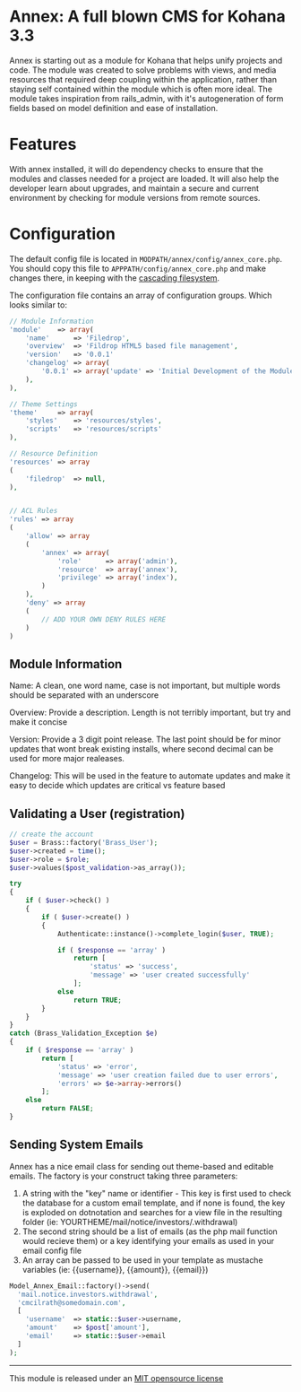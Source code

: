 # Annex: A full blown CMS for Kohana 3.3

Annex is starting out as a module for Kohana that helps unify projects and code.
The module was created to solve problems with views, and media resources that required
deep coupling within the application, rather than staying self contained within the module
which is often more ideal. The module takes inspiration from rails_admin, with it's autogeneration of form
fields based on model definition and ease of installation.

# Features
With annex installed, it will do dependency checks to ensure that the modules and classes
needed for a project are loaded. It will also help the developer learn about upgrades, and
maintain a secure and current environment by checking for module versions from remote sources.


# Configuration

The default config file is located in `MODPATH/annex/config/annex_core.php`.
You should copy this file to `APPPATH/config/annex_core.php` and make changes there, in keeping with the [cascading filesystem](../kohana/files).

The configuration file contains an array of configuration groups. Which looks similar to:

```php
// Module Information
'module'	=> array(
	'name'		=> 'Filedrop',
	'overview'	=> 'Fildrop HTML5 based file management',
	'version'	=> '0.0.1'
	'changelog'	=> array(
		'0.0.1'	=> array('update' => 'Initial Development of the Module')
	),
),

// Theme Settings
'theme'		=> array(
	'styles'	=> 'resources/styles',
	'scripts'	=> 'resources/scripts'
),

// Resource Definition
'resources' => array
(
	'filedrop' 	=> null,
),


// ACL Rules
'rules' => array
(
	'allow' => array
	(
		'annex' => array(
			'role'		=> array('admin'),
			'resource'	=> array('annex'),
			'privilege'	=> array('index'),
		)
	),
	'deny' => array
	(
		// ADD YOUR OWN DENY RULES HERE
	)
)
```

## Module Information
Name: A clean, one word name, case is not important, but multiple words should be separated with an underscore

Overview: Provide a description. Length is not terribly important, but try and make it concise

Version: Provide a 3 digit point release. The last point should be for minor updates that wont break existing installs, where second decimal can be used for more major realeases.

Changelog: This will be used in the feature to automate updates and make it easy to decide which updates are critical vs feature based

## Validating a User (registration)
```php
// create the account
$user = Brass::factory('Brass_User');
$user->created = time();
$user->role = $role;
$user->values($post_validation->as_array());

try
{
    if ( $user->check() )
    {
        if ( $user->create() )
        {
            Authenticate::instance()->complete_login($user, TRUE);

            if ( $response == 'array' )
                return [
                    'status' => 'success',
                    'message' => 'user created successfully'
                ];
            else
                return TRUE;
        }
    }
}
catch (Brass_Validation_Exception $e)
{
    if ( $response == 'array' )
        return [
            'status' => 'error',
            'message' => 'user creation failed due to user errors',
            'errors' => $e->array->errors()
        ];
    else
        return FALSE;
}
```

## Sending System Emails
Annex has a nice email class for sending out theme-based and editable emails. The factory is your construct taking three parameters:
  1. A string with the "key" name or identifier - This key is first used to check the database for a custom email template, and if none is found,
  the key is exploded on dotnotation and searches for a view file in the resulting folder (ie: YOURTHEME/mail/notice/investors/.withdrawal)
  2. The second string should be a list of emails (as the php mail function would recieve them) or a key identifying your emails as used in your email config file
  3. An array can be passed to be used in your template as mustache variables (ie: {{username}}, {{amount}}, {{email}})

```php
Model_Annex_Email::factory()->send(
  'mail.notice.investors.withdrawal',
  'cmcilrath@somedomain.com',
  [
    'username'  => static::$user->username,
    'amount'    => $post['amount'],
    'email'     => static::$user->email
  ]
);
```


----
This module is released under an [MIT opensource license](http://opensource.org/licenses/MIT)